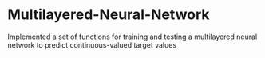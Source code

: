 # Multilayered-Neural-Network
Implemented a set of functions for training and testing a multilayered neural network to predict continuous-valued target values
